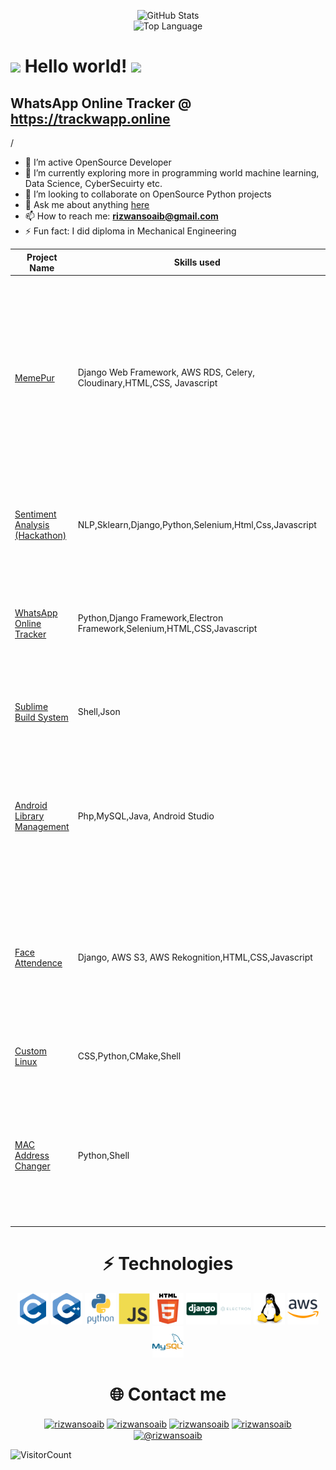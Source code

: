 
<link rel="stylesheet" href="https://cdn.jsdelivr.net/gh/devicons/devicon@v2.12.0/devicon.min.css">

<p align="center">
    <img alt = "GitHub Stats" src="https://github-readme-stats.vercel.app/api?username=rizwansoaib&show_icons=true&title_color=fff&icon_color=79ff97&text_color=ffffff&bg_color=151515">
    <br>
    <img alt = "Top Language" src="https://github-readme-stats.vercel.app/api/top-langs/?username=rizwansoaib&hide=html,css&hide_border=true&title_color=5391FE&text_color=555"
</p>
  
  

# <img src="https://github.com/TheDudeThatCode/TheDudeThatCode/blob/master/Assets/Hi.gif" width="29px"> Hello world!&nbsp;<img src="https://github.com/TheDudeThatCode/TheDudeThatCode/blob/master/Assets/Earth.gif" width="24px">

    
## WhatsApp Online Tracker  @  https://trackwapp.online


/

- 🔭 I’m active OpenSource Developer
- 🌱 I’m currently exploring more in programming world machine learning, Data Science, CyberSecuirty etc.
- 👯 I’m looking to collaborate on OpenSource Python projects
- 💬 Ask me about anything [here](https://github.com/rizwansoaib/rizwansoaib/issues)
- 📫 How to reach me: **rizwansoaib@gmail.com**
- ⚡ Fun fact: I did diploma in Mechanical Engineering


    
    
<table>
  <thead>
    <tr>
      <th>Project Name</th>
      <th>Skills used</th>
      <th>Description</th>
    </tr>
  </thead>
  <tbody>
    <tr>
      <td><a href='https://memepur.in/'>MemePur</a></td>
      <td>Django Web Framework, AWS RDS, Celery, Cloudinary,HTML,CSS, Javascript</td>
      <td>View Trending Memes and upload and share with friends. viewer can like share and comments you will also get notification when someone will follow you or like , comment on your memes</td>
    </tr>
    <tr>
      <td><a href='https://github.com/rizwansoaib/HCL-Ai-Hackathon'>Sentiment Analysis (Hackathon)
</a></td>
      <td>NLP,Sklearn,Django,Python,Selenium,Html,Css,Javascript</td>
      <td>WhatsApp Chat Sentiment Analysis and Youtube Comment sentiment analysis</td>
    </tr>
    <tr>
      <td><a href="https://github.com/rizwansoaib/whatsapp-monitor">WhatsApp Online Tracker</a></td>
      <td>Python,Django Framework,Electron Framework,Selenium,HTML,CSS,Javascript</td>
      <td>Track Online status of your crush and get a notification on Desktop and Smartphone when Online.</td>
    </tr>
    <tr>
      <td><a href='https://github.com/rizwansoaib/sublime-build-system'>Sublime Build System</a></td>
      <td>Shell,Json</td>
      <td>Build and Run projects directly from Sublime Text editor 3 on Linux.</td>
    </tr>
    <tr>
      <td><a href='https://github.com/rizwansoaib/Android-Library-Management'>Android Library Management</a></td>
      <td>Php,MySQL,Java, Android Studio</td>
      <td>Manage our institute Central Library with bar code scanner through an android Smartphone.
Issue Book, Return Book and many more.</td>
    </tr>
      <tr>
      <td><a href='https://github.com/rizwansoaib/face-attendence'>Face Attendence</a></td>
      <td>Django, AWS S3, AWS Rekognition,HTML,CSS,Javascript</td>
      <td>Attendance using Face recognition single image of class required and beautiful statical data with pie chart. Student can track their attendance.</td>
    </tr>
    <tr>
      <td><a href="https://github.com/rizwansoaib/macosx">Custom Linux</a></td>
      <td>CSS,Python,CMake,Shell</td>
      <td>Customized Ubuntu 18.04 Looks like macOS X</td>
    </tr>
    <tr>
      <td><a href='https://github.com/rizwansoaib/changemac'>MAC Address Changer</a></td>
      <td>Python,Shell</td>
      <td>Change MAC address of Linux or Generate random MAC address and set it into your System.
Bypass MAC filtering.</td>
    </tr>
  </tbody>
</table>    




<p align="center"><h1 align="center">⚡ Technologies</h1></p>
  
  <p align="center">
 <img src="https://raw.githubusercontent.com/devicons/devicon/9f4f5cdb393299a81125eb5127929ea7bfe42889/icons/c/c-original.svg" alt="c" width="50" height="50"/> <img src="https://raw.githubusercontent.com/devicons/devicon/9f4f5cdb393299a81125eb5127929ea7bfe42889/icons/cplusplus/cplusplus-original.svg" alt="cplusplus" width="50" height="50"/>
   <img src="https://raw.githubusercontent.com/devicons/devicon/9f4f5cdb393299a81125eb5127929ea7bfe42889/icons/python/python-original-wordmark.svg" alt="python" width="50" height="50"/>
   <img src="https://raw.githubusercontent.com/devicons/devicon/9f4f5cdb393299a81125eb5127929ea7bfe42889/icons/javascript/javascript-original.svg" alt="javascript" width="50" height="50"/> 
  <img src="https://raw.githubusercontent.com/devicons/devicon/9f4f5cdb393299a81125eb5127929ea7bfe42889/icons/html5/html5-original-wordmark.svg" alt="html5" width="50" height="50"/>
  <img src="https://raw.githubusercontent.com/devicons/devicon/9f4f5cdb393299a81125eb5127929ea7bfe42889/icons/django/django-original.svg" alt="django" width="50" height="50"/>  <img src="https://raw.githubusercontent.com/devicons/devicon/9f4f5cdb393299a81125eb5127929ea7bfe42889/icons/electron/electron-original-wordmark.svg" alt="electron" width="50" height="50"/>
  <img src="https://raw.githubusercontent.com/devicons/devicon/9f4f5cdb393299a81125eb5127929ea7bfe42889/icons/linux/linux-original.svg" alt="linux" width="50" height="50"/>
   <img src="https://raw.githubusercontent.com/devicons/devicon/9f4f5cdb393299a81125eb5127929ea7bfe42889/icons/amazonwebservices/amazonwebservices-original-wordmark.svg" alt="aws" width="50" height="50"/>  <img src="https://raw.githubusercontent.com/devicons/devicon/9f4f5cdb393299a81125eb5127929ea7bfe42889/icons/mysql/mysql-original-wordmark.svg" alt="mysql" width="50" height="50"/> </p>




<p align="center"><h1 align="center">🌐 Contact me</h1></p>
<p align="center">
 <a href="mailto:rizwan.178208@knit.ac.in" target="blank"><img align="center" src="https://cdn.jsdelivr.net/npm/simple-icons@3.0.1/icons/gmail.svg" alt="rizwansoaib" height="30" width="50" /></a>
<a href="https://linkedin.com/in/rizwansoaib" target="blank"><img align="center" src="https://cdn.jsdelivr.net/npm/simple-icons@3.0.1/icons/linkedin.svg" alt="rizwansoaib" height="30" width="50" /></a>
 <a href="https://facebook.com/rizwansoaib" target="blank"><img align="center" src="https://cdn.jsdelivr.net/npm/simple-icons@3.0.1/icons/facebook.svg" alt="rizwansoaib" height="30" width="50" /></a>
<a href="https://dev.to/rizwansoaib" target="blank"><img align="center" src="https://cdn.jsdelivr.net/npm/simple-icons@3.0.1/icons/dev-dot-to.svg" alt="rizwansoaib" height="100" width="50" /></a>
<a href="https://medium.com/@rizwansoaib" target="blank"><img align="center" src="https://cdn.jsdelivr.net/npm/simple-icons@3.0.1/icons/medium.svg" alt="@rizwansoaib" height="30" width="50" /></a>
</p>



![VisitorCount](https://profile-counter.glitch.me/rizwansoaib/count.svg)

  


